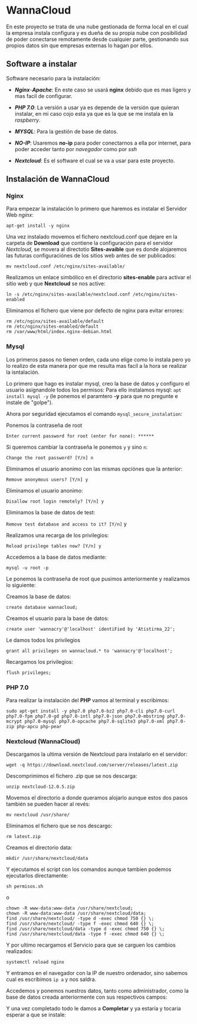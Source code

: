 # WannaCloud

En este proyecto se trata de una nube gestionada de forma local en el cual la empresa instala configura y es dueña de su propia nube con posibilidad de poder conectarse remotamente desde cualquier parte, gestionando sus propios datos sin que empresas externas lo hagan por ellos.

## Software a instalar

Software necesario para la instalación:

- ***Nginx***-***Apache***: En este caso se usará **nginx** debido que es mas ligero y mas facil de configurar.

-  ***PHP 7.0***: La versión a usar ya es depende de la versión que quieran instalar, en mi caso cojo esta ya que es la que se me instala en la *raspberry*.
  
- ***MYSQL***: Para la gestión de base de datos.
 
- ***NO-IP***: Usaremos **no-ip** para poder conectarnos a ella por internet, para poder acceder tanto por *navegador* como por *ssh*
- ***Nextcloud***: Es el software el cual se va a usar para este proyecto.

## Instalación de WannaCloud

### Nginx

Para empezar la instalación lo primero que haremos es instalar el Servidor Web *nginx*:

`apt-get install -y nginx`

Una vez instalado movemos el fichero nextcloud.conf que dejare en la carpeta de **Download** que contiene la configuración para el servidor *Nextcloud*, se movera al directotio **Sites-avaible** que es donde alojaremos las futuras configuraciónes de los sitios web antes de ser publicados:

`mv nextcloud.conf /etc/nginx/sites-available/ `

Realizamos un enlace simbólico en el directorio **sites-enable** para activar el sitio web y que **Nextcloud** se nos active:

`ln -s /etc/nginx/sites-available/nextcloud.conf /etc/nginx/sites-enabled`

Eliminamos el fichero que viene por defecto de nginx para evitar errores:

```
rm /etc/nginx/sites-available/default
rm /etc/nginx/sites-enabled/default
rm /var/www/html/index.nginx-debian.html
```

### Mysql

Los primeros pasos no tienen orden, cada uno elige como lo instala pero yo lo realizo de esta manera por que me resulta mas facíl a la hora se realizar la isntalación.

Lo primero que hago es instalar mysql, creo la base de datos y configuro el usuario asignandole todos los permisos:
Para ello instalamos mysql:
`apt install mysql -y` 
(le ponemos el paramtero **-y** para que no pregunte e instale de "golpe").

Ahora por seguridad ejecutamos el comando `mysql_secure_instalation`:

Ponemos la contraseña de root

`Enter current password for root (enter for none): ******`

Si queremos cambiar la contraseña le ponemos `y` y sino `n`:

`Change the root password? [Y/n] n`

Eliminamos el usuario anonimo con las mismas opciónes que la anterior:

`Remove anonymous users? [Y/n] y`

Eliminamos el usuario anonimo:

`Disallow root login remotely? [Y/n] y`

Eliminamos la base de datos de test:

`Remove test database and access to it? [Y/n]` y

Realizamos una recarga de los privilegios:

`Reload privilege tables now? [Y/n] y`

Accedemos a la base de datos mediante:

`mysql -u root -p`

Le ponemos la contraseña de root que pusimos anteriormente y realizamos lo siguiente:

Creamos la base de datos:

`create database wannacloud;`

Creamos el usuario para la base de datos:

`create user 'wannacry'@'localhost' identiFied by 'Atistirma_22';`

Le damos todos los privilegios 

`grant all privileges on wannacloud.* to 'wannacry'@'localhost';`

Recargamos los privilegios:

`flush privileges;`

### PHP 7.0

Para realizar la instalación del **PHP** vamos al terminal y escribimos:

```
sudo apt-get install -y php7.0 php7.0-bz2 php7.0-cli php7.0-curl php7.0-fpm php7.0-gd php7.0-intl php7.0-json php7.0-mbstring php7.0-mcrypt php7.0-mysql php7.0-opcache php7.0-sqlite3 php7.0-xml php7.0-zip php-apcu php-pear

```

### Nextcloud (WannaCloud)

Descargamos la ultima versión de Nextcloud para instalarlo en el servidor:

`wget -q https://download.nextcloud.com/server/releases/latest.zip`

Descomprimimos el fichero .zip que se nos descarga:

`unzip nextcloud-12.0.5.zip`  

Movemos el directorio a donde queramos alojarlo aunque estos dos pasos también se pueden hacer al revés:

`mv nextcloud /usr/share/` 

Eliminamos el fichero que se nos descargo:

`rm latest.zip` 

Creamos el directorio data:

`mkdir /usr/share/nextcloud/data`

Y ejecutamos el script con los comandos aunque tambien podemos ejecutarlos directamente:

`sh permisos.sh`

o

```
chown -R www-data:www-data /usr/share/nextcloud;
chown -R www-data:www-data /usr/share/nextcloud/data;
find /usr/share/nextcloud/ -type d -exec chmod 750 {} \; 
find /usr/share/nextcloud/ -type f -exec chmod 640 {} \; 
find /usr/share/nextcloud/data -type d -exec chmod 750 {} \; 
find /usr/share/nextcloud/data -type f -exec chmod 640 {} \;

```

Y por ultimo recargamos el Servicio para que se carguen los cambios realizados:

`systemctl reload nginx` 

Y entramos en el navegador con la IP de nuestro ordenador, sino sabemos cual es escribimos `ip a` y nos saldra.

Accedemos y ponemos nuestros datos, tanto como administrador, como la base de datos creada anteriormente con sus respectivos campos:

Y una vez completado todo le damos a **Completar** y ya estaría y tocaria esperar a que se instale:

